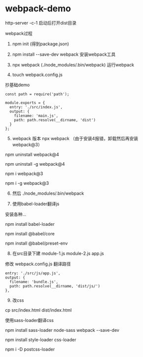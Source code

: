 # webpack-demo
http-server -c-1 启动后打开dist目录


webpack过程
1. npm init     (得到package.json)

2. npm install --save-dev webpack 安装webpack工具

3. npx webpack   (./node_modules/.bin/webpack)  运行webpack

4. touch webpack.config.js

抄基础demo
```
const path = require('path');

module.exports = {
  entry: './src/index.js',
  output: {
    filename: 'main.js',
    path: path.resolve(__dirname, 'dist')
  }
};
```

5. webpack 版本
npx webpack （由于安装4报错，卸载然后再安装 webpack@3）

npm uninstall webpack@4

npm uninstall -g webpack@4

npm i webpack@3

npm i -g webpack@3


6. 然后 ./node_modules/.bin/webpack


7. 使用babel-loader翻译js

安装各种...

npm install babel-loader

npm install @babel/core

npm install @babel/preset-env

8. 在src目录下建 module-1.js module-2.js app.js

修改 webpack.config.js 翻译路径
```
entry: './src/js/app.js',
output: {
  filename: 'bundle.js',
  path: path.resolve(__dirname, 'dist/js/')
},
```

9. 改css

cp src/index.html dist/index.html

使用sass-loader翻译css

npm install sass-loader node-sass webpack --save-dev

npm install style-loader css-loader


npm i -D postcss-loader

